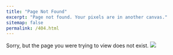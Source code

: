 ```yaml
---
title: "Page Not Found"
excerpt: "Page not found. Your pixels are in another canvas."
sitemap: false
permalink: /404.html
---
```


Sorry, but the page you were trying to view does not exist.
![](https://coinpan.com/files/attach/images/917052/068/987/118/ca593c73446e9c1640f31e239546d58c.png)